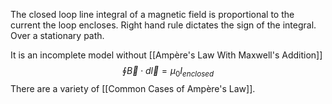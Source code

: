 
The closed loop line integral of a magnetic field is proportional to the current the loop encloses. Right hand rule dictates the sign of the integral. Over a stationary path.

It is an incomplete model without [[Ampère's Law With Maxwell's Addition]] 
$$\oint \vec{B} \cdot d \vec{l} = \mu_{0}I_{enclosed}$$
There are a variety of [[Common Cases of Ampère's Law]].